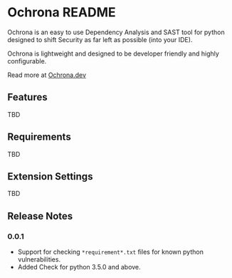 # Ochrona README

Ochrona is an easy to use Dependency Analysis and SAST tool for python designed to shift Security as far left as possible (into your IDE).

Ochrona is lightweight and designed to be developer friendly and highly configurable.

Read more at [Ochrona.dev](https://ochrona.dev)

## Features

TBD

## Requirements

TBD

## Extension Settings

TBD

## Release Notes

### 0.0.1
- Support for checking `*requirement*.txt` files for known python vulnerabilities.
- Added Check for python 3.5.0 and above.
